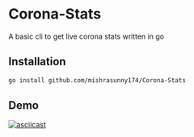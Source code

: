 # Corona-Stats
A basic cli to get live corona stats written in go

## Installation

```bash
go install github.com/mishrasunny174/Corona-Stats
```

## Demo

[![asciicast](https://asciinema.org/a/324627.svg)](https://asciinema.org/a/324627)